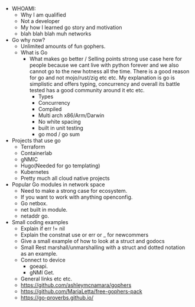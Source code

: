 - WHOAMI:
  - Why I am qualified
  - Not a developer
  - My how I learned go story and motivation
  - blah blah blah muh networks
- Go why now?
  - Unlimited amounts of fun gophers.
  - What is Go
    - What makes go better / Selling points strong use case here for people because we cant live with python forever and we also cannot go to the new hotness all the time.  There is a good reason for go and not mojo/rust/zig etc etc.  My explanation is go is simplistic and offers typing, concurrency and overall its battle tested has a good community around it etc etc.  
      - Types
      - Concurrency
      - Compiled
      - Multi arch x86/Arm/Darwin
      - No white spacing
      - built in unit testing 
      - go mod / go sum
- Projects that use go
  - Terraform
  - Containerlab
  - gNMIC
  - Hugo(Needed for go templating)
  - Kubernetes
  - Pretty much all cloud native projects
- Popular Go modules in network space
  - Need to make a strong case for ecosystem.
  - If you want to work with anything openconfig.
  - Go netbox.
  - net built in module.
  - netaddr go.
- Small coding examples 
  - Explain if err != nil
  - Explain the constnat use or err or _ for newcommers
  - Give a small example of how to look at a struct and godocs
  - Small Rest marshall/unmarshalling with a struct and dotted notation as an example.
  - Connect to device 
    - goeapi. 
    - gNMI Get.
  - General links etc etc.
  - https://github.com/ashleymcnamara/gophers
  - https://github.com/MariaLetta/free-gophers-pack
  - https://go-proverbs.github.io/